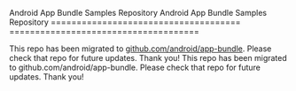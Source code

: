 
Android App Bundle Samples Repository	Android App Bundle Samples Repository
=====================================	=====================================


 This repo has been migrated to [github.com/android/app-bundle][1]. Please check that repo for future updates. Thank you!	This repo has been migrated to github.com/android/app-bundle. Please check that repo for future updates. Thank you!

 [1]: https://github.com/android/app-bundle
